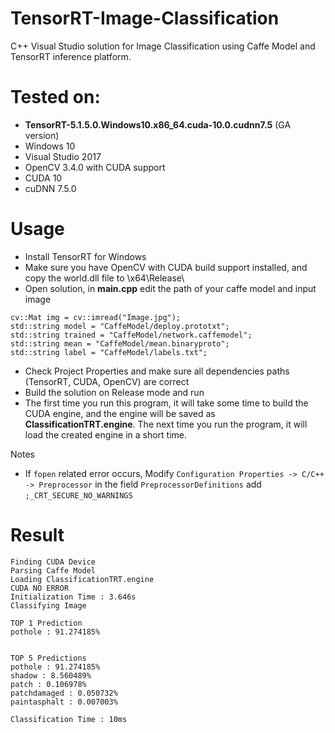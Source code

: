 # TensorRT-Image-Classification
C++ Visual Studio solution for Image Classification using Caffe Model and TensorRT inference platform.

# Tested on:
 - **TensorRT-5.1.5.0.Windows10.x86_64.cuda-10.0.cudnn7.5** (GA version)
 - Windows 10
 - Visual Studio 2017
 - OpenCV 3.4.0 with CUDA support
 - CUDA 10
 - cuDNN 7.5.0
 
# Usage
 - Install TensorRT for Windows
 - Make sure you have OpenCV with CUDA build support installed, and copy the world.dll file to \x64\Release\
 - Open solution, in **main.cpp** edit the path of your caffe model and input image
```
cv::Mat img = cv::imread("Image.jpg");
std::string model = "CaffeModel/deploy.prototxt";
std::string trained = "CaffeModel/network.caffemodel";
std::string mean = "CaffeModel/mean.binaryproto";
std::string label = "CaffeModel/labels.txt";
```
 - Check Project Properties and make sure all dependencies paths (TensorRT, CUDA, OpenCV) are correct
 - Build the solution on Release mode and run
 - The first time you run this program, it will take some time to build the CUDA engine, and the engine will be saved as **ClassificationTRT.engine**. The next time you run the program, it will load the created engine in a short time.

Notes
 - If `fopen` related error occurs, Modify 
 `Configuration Properties -> C/C++ -> Preprocessor` in the field `PreprocessorDefinitions` add `;_CRT_SECURE_NO_WARNINGS`

# Result
```
Finding CUDA Device
Parsing Caffe Model
Loading ClassificationTRT.engine
CUDA NO ERROR
Initialization Time : 3.646s
Classifying Image

TOP 1 Prediction
pothole : 91.274185%


TOP 5 Predictions
pothole : 91.274185%
shadow : 8.560489%
patch : 0.106978%
patchdamaged : 0.050732%
paintasphalt : 0.007003%

Classification Time : 10ms
```
